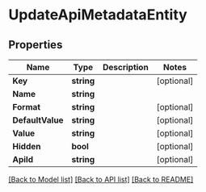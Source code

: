 # UpdateApiMetadataEntity

## Properties

Name | Type | Description | Notes
------------ | ------------- | ------------- | -------------
**Key** | **string** |  | [optional] 
**Name** | **string** |  | 
**Format** | **string** |  | [optional] 
**DefaultValue** | **string** |  | [optional] 
**Value** | **string** |  | [optional] 
**Hidden** | **bool** |  | [optional] 
**ApiId** | **string** |  | [optional] 

[[Back to Model list]](../README.md#documentation-for-models) [[Back to API list]](../README.md#documentation-for-api-endpoints) [[Back to README]](../README.md)


